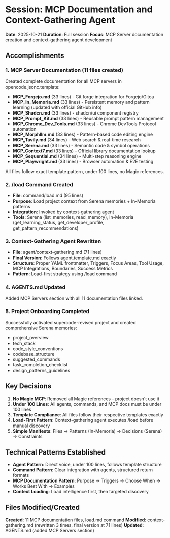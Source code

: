 # Session: MCP Documentation and Context-Gathering Agent

**Date**: 2025-10-21
**Duration**: Full session
**Focus**: MCP Server documentation creation and context-gathering agent development

## Accomplishments

### 1. MCP Server Documentation (11 files created)
Created complete documentation for all MCP servers in opencode.jsonc.template:

- **MCP_Forgejo.md** (33 lines) - Git forge integration for Forgejo/Gitea
- **MCP_In_Memoria.md** (33 lines) - Persistent memory and pattern learning (updated with official GitHub info)
- **MCP_Shadcn.md** (33 lines) - shadcn/ui component registry
- **MCP_Prompt_Kit.md** (33 lines) - Reusable prompt pattern management
- **MCP_Chrome_Dev_Tools.md** (33 lines) - Chrome DevTools Protocol automation
- **MCP_Morphllm.md** (33 lines) - Pattern-based code editing engine
- **MCP_Tavily.md** (34 lines) - Web search & real-time research
- **MCP_Serena.md** (33 lines) - Semantic code & symbol operations
- **MCP_Context7.md** (33 lines) - Official library documentation lookup
- **MCP_Sequential.md** (34 lines) - Multi-step reasoning engine
- **MCP_Playwright.md** (33 lines) - Browser automation & E2E testing

All files follow exact template pattern, under 100 lines, no Magic references.

### 2. /load Command Created
- **File**: command/load.md (95 lines)
- **Purpose**: Load project context from Serena memories + In-Memoria patterns
- **Integration**: Invoked by context-gathering agent
- **Tools**: Serena (list_memories, read_memory), In-Memoria (get_learning_status, get_developer_profile, get_pattern_recommendations)

### 3. Context-Gathering Agent Rewritten
- **File**: agent/context-gathering.md (71 lines)
- **Final Version**: Follows agent.template.md exactly
- **Structure**: Proper YAML frontmatter, Triggers, Focus Areas, Tool Usage, MCP Integrations, Boundaries, Success Metrics
- **Pattern**: Load-first strategy using /load command

### 4. AGENTS.md Updated
Added MCP Servers section with all 11 documentation files linked.

### 5. Project Onboarding Completed
Successfully activated supercode-revised project and created comprehensive Serena memories:
- project_overview
- tech_stack
- code_style_conventions
- codebase_structure
- suggested_commands
- task_completion_checklist
- design_patterns_guidelines

## Key Decisions

1. **No Magic MCP**: Removed all Magic references - project doesn't use it
2. **Under 100 Lines**: All agents, commands, and MCP docs must be under 100 lines
3. **Template Compliance**: All files follow their respective templates exactly
4. **Load-First Pattern**: Context-gathering agent executes /load before manual discovery
5. **Simple Manifests**: Files → Patterns (In-Memoria) → Decisions (Serena) → Constraints

## Technical Patterns Established

- **Agent Pattern**: Direct voice, under 100 lines, follows template structure
- **Command Pattern**: Clear integration with agents, structured return formats
- **MCP Documentation Pattern**: Purpose → Triggers → Choose When → Works Best With → Examples
- **Context Loading**: Load intelligence first, then targeted discovery

## Files Modified/Created

**Created**: 11 MCP documentation files, load.md command
**Modified**: context-gathering.md (rewritten 3 times, final version at 71 lines)
**Updated**: AGENTS.md (added MCP Servers section)
